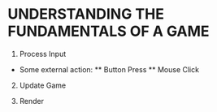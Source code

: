 # UNDERSTANDING THE FUNDAMENTALS OF A GAME

1. Process Input
* Some external action:
	** Button Press
	** Mouse Click

2. Update Game

3. Render
